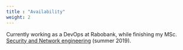 ```yaml
---
title : "Availability"
weight: 2
---
```


Currently working as a DevOps at Rabobank,
while finishing my 
MSc. [Security and Network engineering](https://os3.nl)
(summer 2019).
